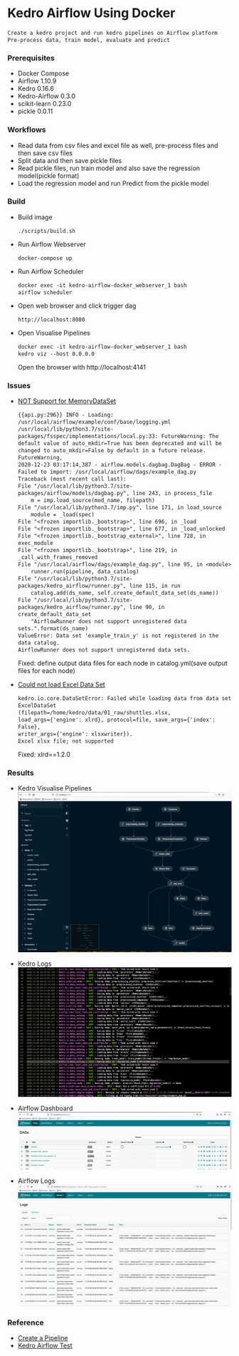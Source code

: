 # Kedro Airflow Using Docker
    Create a kedro project and run kedro pipelines on Airflow platform
    Pre-process data, train model, evaluate and predict

### Prerequisites
+ Docker Compose
+ Airflow 1.10.9
+ Kedro 0.16.6
+ Kedro-Airflow 0.3.0
+ scikit-learn 0.23.0
+ pickle 0.0.11

### Workflows
+ Read data from csv files and excel file as well, pre-process files and then save csv files
+ Split data and then save pickle files
+ Read pickle files, run train model and also save the regression model(pickle format)
+ Load the regression model and run Predict from the pickle model

### Build
+ Build image
    ```
    ./scripts/build.sh
    ```

+ Run Airflow Webserver
    ```
    docker-compose up
    ```

+ Run Airflow Scheduler
    ```
    docker exec -it kedro-airflow-docker_webserver_1 bash
    airflow scheduler
    ```

+ Open web browser and click trigger dag
    ```
    http://localhost:8080
    ```

+ Open Visualise Pipelines
    ```
    docker exec -it kedro-airflow-docker_webserver_1 bash
    kedro viz --host 0.0.0.0
    ```
    Open the browser with http://localhost:4141

### Issues
+ [NOT Support for MemoryDataSet](https://github.com/quantumblacklabs/kedro-airflow/issues/41)
    ```
    {{api.py:296}} INFO - Loading: /usr/local/airflow/example/conf/base/logging.yml
    /usr/local/lib/python3.7/site-packages/fsspec/implementations/local.py:33: FutureWarning: The default value of auto_mkdir=True has been deprecated and will be changed to auto_mkdir=False by default in a future release.
    FutureWarning,
    2020-12-23 03:17:14,387 - airflow.models.dagbag.DagBag - ERROR - Failed to import: /usr/local/airflow/dags/example_dag.py
    Traceback (most recent call last):
    File "/usr/local/lib/python3.7/site-packages/airflow/models/dagbag.py", line 243, in process_file
        m = imp.load_source(mod_name, filepath)
    File "/usr/local/lib/python3.7/imp.py", line 171, in load_source
        module = _load(spec)
    File "<frozen importlib._bootstrap>", line 696, in _load
    File "<frozen importlib._bootstrap>", line 677, in _load_unlocked
    File "<frozen importlib._bootstrap_external>", line 728, in exec_module
    File "<frozen importlib._bootstrap>", line 219, in _call_with_frames_removed
    File "/usr/local/airflow/dags/example_dag.py", line 95, in <module>
        runner.run(pipeline, data_catalog)
    File "/usr/local/lib/python3.7/site-packages/kedro_airflow/runner.py", line 115, in run
        catalog.add(ds_name, self.create_default_data_set(ds_name))
    File "/usr/local/lib/python3.7/site-packages/kedro_airflow/runner.py", line 90, in create_default_data_set
        "AirflowRunner does not support unregistered data sets.".format(ds_name)
    ValueError: Data set 'example_train_y' is not registered in the data catalog.
    AirflowRunner does not support unregistered data sets.

    ```
    Fixed: define output data files for each node in catalog.yml(save output files for each node)

+ [Could not load Excel Data Set](https://exerror.com/xlrd-biffh-xlrderror-excel-xlsx-file-not-supported/)
    ```
    kedro.io.core.DataSetError: Failed while loading data from data set ExcelDataSet
    (filepath=/home/kedro/data/01_raw/shuttles.xlsx,
    load_args={'engine': xlrd}, protocol=file, save_args={'index': False},
    writer_args={'engine': xlsxwriter}).
    Excel xlsx file; not supported
    ```
    Fixed: xlrd==1.2.0


### Results
+ Kedro Visualise Pipelines
![Kedro Viz](images/Kedro-Viz.jpg)

+ Kedro Logs
![Kedro Logs](images/Kedro-Logs.jpg)

+ Airflow Dashboard
![Airflow Dashboard](images/Airflow-Dashboard.jpg)

+ Airflow Logs
![Airflow Logs](images/Airflow-Logs.jpg)

### Reference
+ [Create a Pipeline](https://kedro.readthedocs.io/en/0.16.6/03_tutorial/04_create_pipelines.html)
+ [Kedro Airflow Test](https://github.com/evanmiller29/kedro-airflow-test)
